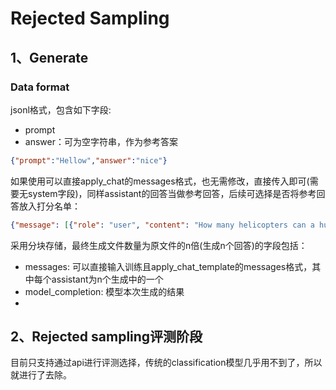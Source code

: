 # Rejected Sampling

## 1、Generate

### Data format

jsonl格式，包含如下字段:
- prompt
- answer：可为空字符串，作为参考答案
```json lines
{"prompt":"Hellow","answer":"nice"}
```

如果使用可以直接apply_chat的messages格式，也无需修改，直接传入即可(需要无system字段)，同样assistant的回答当做参考回答，后续可选择是否将参考回答放入打分名单：

```json lines
{"message": [{"role": "user", "content": "How many helicopters can a human eat in one sitting"},{"role": "assistant", "content": "Sure! Here are some ways to eat bananas and dragonfruits together"}]}
```

采用分块存储，最终生成文件数量为原文件的n倍(生成n个回答)的字段包括：
- messages: 可以直接输入训练且apply_chat_template的messages格式，其中每个assistant为n个生成中的一个
- model_completion: 模型本次生成的结果
- 


## 2、Rejected sampling评测阶段

目前只支持通过api进行评测选择，传统的classification模型几乎用不到了，所以就进行了去除。


